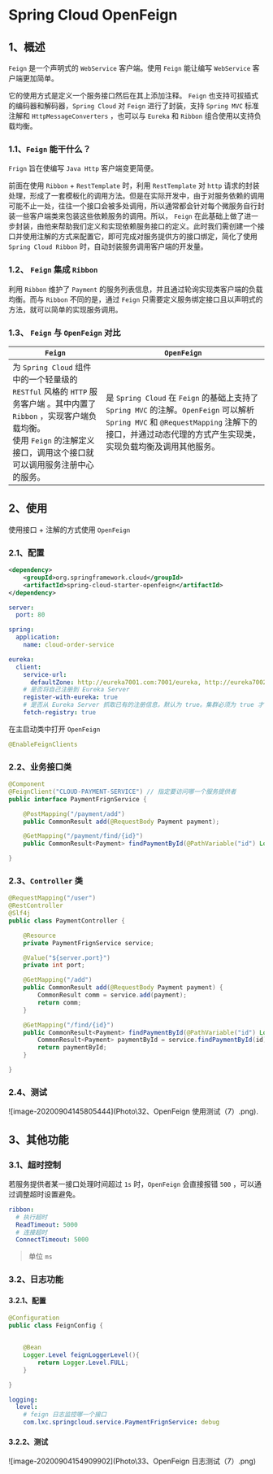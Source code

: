 # Spring Cloud OpenFeign

## 1、概述

`Feign` 是一个声明式的 `WebService` 客户端。使用 `Feign` 能让编写 `WebService` 客户端更加简单。

它的使用方式是定义一个服务接口然后在其上添加注释。 `Feign` 也支持可拔插式的编码器和解码器，`Spring Cloud` 对 `Feign` 进行了封装，支持 `Spring MVC` 标准注解和 `HttpMessageConverters` ，也可以与 `Eureka` 和 `Ribbon` 组合使用以支持负载均衡。

### 1.1、`Feign` 能干什么？

`Frign` 旨在使编写 `Java Http` 客户端变更简便。

前面在使用 `Ribbon` + `RestTemplate` 时，利用 `RestTemplate` 对 `http` 请求的封装处理，形成了一套模板化的调用方法。但是在实际开发中，由于对服务依赖的调用可能不止一处，往往一个接口会被多处调用，所以通常都会针对每个微服务自行封装一些客户端类来包装这些依赖服务的调用。所以， `Feign` 在此基础上做了进一步封装，由他来帮助我们定义和实现依赖服务接口的定义。此时我们需创建一个接口并使用注解的方式来配置它，即可完成对服务提供方的接口绑定，简化了使用 `Spring Cloud Ribbon` 时，自动封装服务调用客户端的开发量。

### 1.2、 `Feign` 集成 `Ribbon` 

利用 `Ribbon` 维护了 `Payment` 的服务列表信息，并且通过轮询实现类客户端的负载均衡。而与 `Ribbon` 不同的是，通过 `Feign` 只需要定义服务绑定接口且以声明式的方法，就可以简单的实现服务调用。

### 1.3、 `Feign` 与 `OpenFeign` 对比

| `Feign`                                                      | `OpenFeign`                                                  |
| ------------------------------------------------------------ | ------------------------------------------------------------ |
| 为 `Spring Cloud` 组件中的一个轻量级的 `RESTful` 风格的 `HTTP` 服务客户端 。其中内置了 `Ribbon` ，实现客户端负载均衡。<br>使用 `Feign` 的注解定义接口，调用这个接口就可以调用服务注册中心的服务。 | 是 `Spring Cloud` 在 `Feign` 的基础上支持了 `Spring MVC` 的注解。`OpenFeign` 可以解析 `Spring MVC` 和 `@RequestMapping` 注解下的接口，并通过动态代理的方式产生实现类，实现负载均衡及调用其他服务。 |

## 2、使用

使用接口 + 注解的方式使用 `OpenFeign` 

### 2.1、配置

```xml
<dependency>
    <groupId>org.springframework.cloud</groupId>
    <artifactId>spring-cloud-starter-openfeign</artifactId>
</dependency>
```

```yaml
server:
  port: 80

spring:
  application:
    name: cloud-order-service

eureka:
  client:
    service-url:
      defaultZone: http://eureka7001.com:7001/eureka, http://eureka7002.com:7002/eureka
    # 是否将自己注册到 Eureka Server
    register-with-eureka: true
    # 是否从 Eureka Server 抓取已有的注册信息，默认为 true。集群必须为 true 才可以配合 ribbon 使用负载均衡
    fetch-registry: true
```

在主启动类中打开 `OpenFeign` 

```java
@EnableFeignClients
```

### 2.2、业务接口类

```java
@Component
@FeignClient("CLOUD-PAYMENT-SERVICE") // 指定要访问哪一个服务提供者
public interface PaymentFrignService {

    @PostMapping("/payment/add")
    public CommonResult add(@RequestBody Payment payment);

    @GetMapping("/payment/find/{id}")
    public CommonResult<Payment> findPaymentById(@PathVariable("id") Long id);

}
```

### 2.3、`Controller` 类

```java
@RequestMapping("/user")
@RestController
@Slf4j
public class PaymentController {

    @Resource
    private PaymentFrignService service;

    @Value("${server.port}")
    private int port;

    @GetMapping("/add")
    public CommonResult add(@RequestBody Payment payment) {
        CommonResult comm = service.add(payment);
        return comm;
    }

    @GetMapping("/find/{id}")
    public CommonResult<Payment> findPaymentById(@PathVariable("id") Long id) {
        CommonResult<Payment> paymentById = service.findPaymentById(id);
        return paymentById;
    }

}
```

### 2.4、测试

![image-20200904145805444](Photo\32、OpenFeign 使用测试（7）.png).

## 3、其他功能

### 3.1、超时控制

若服务提供者某一接口处理时间超过 `1s` 时，`OpenFeign` 会直接报错 `500` ，可以通过调整超时设置避免。

```yaml
ribbon:
  # 执行超时
  ReadTimeout: 5000
  # 连接超时
  ConnectTimeout: 5000
```

> 单位 `ms` 

### 3.2、日志功能

#### 3.2.1、配置

```java
@Configuration
public class FeignConfig {


    @Bean
    Logger.Level feignLoggerLevel(){
        return Logger.Level.FULL;
    }

}
```

```yaml
logging:
  level:
    # feign 日志监控哪一个接口
    com.lxc.springcloud.service.PaymentFrignService: debug
```

#### 3.2.2、测试

![image-20200904154909902](Photo\33、OpenFeign 日志测试（7）.png)